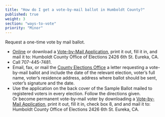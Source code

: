 ```yaml
---
title: "How do I get a vote-by-mail ballot in Humboldt County?"
published: true
weight: 3
section: "ways-to-vote"
priority: "Minor"
---
```


Request a one-time vote by mail ballot.  
- [Online](https://ca-humboldtcounty.civicplus.com/MyAccount?dn=www.humboldtgov.org&from=Url&url=/FormCenter/Election-Office-6/Vote-by-Mail-Request-Placeholder-83&anchor=&validationMessage=) or download a [Vote-by-Mail Application](http://www.humboldtgov.org/DocumentCenter/View/4353), print it out, fill it in, and mail it to: Humboldt County Office of Elections 2426 6th St. Eureka, CA.  
- Call 707-445-7481.  
- Email, fax, or mail the [County Elections Office](#section-election-office-contact) a letter requesting a vote-by-mail ballot and include the date of the relevant election, voter’s full name, voter’s residence address, address where ballot should be sent, voter’s signature and the date.  
- Use the application on the back cover of the Sample Ballot mailed to registered voters in every election. Follow the directions given.  
Or become permanent vote-by-mail voter by downloading a [Vote-by-Mail Application](http://www.humboldtgov.org/DocumentCenter/View/4353), print it out, fill it in, check box 8, and and mail it to: Humboldt County Office of Elections 2426 6th St. Eureka, CA.  

